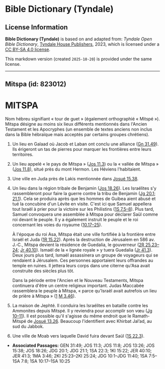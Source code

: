 # Bible Dictionary (Tyndale)

## License Information

**Bible Dictionary (Tyndale)** is based on and adapted from: _Tyndale Open Bible Dictionary_, [Tyndale House Publishers](https://tyndaleopenresources.com/), 2023, which is licensed under a [CC BY-SA 4.0 license](https://creativecommons.org/licenses/by-sa/4.0/legalcode.en).

This markdown version (created `2025-10-20`) is provided under the same license.



--------------------------------

## Mitspa (id: 823012)

MITSPA
======

Nom hébreu signifiant « tour de guet » (également orthographié « Mitspé »). Mitspa désigne au moins six lieux différents mentionnés dans l'Ancien Testament et les Apocryphes (un ensemble de textes anciens non inclus dans la Bible hébraïque mais acceptés par certains groupes chrétiens).

1. Un lieu en Galaad où Jacob et Laban ont conclu une alliance ([Gn 31\.49](https://ref.ly/Gen31:49)). Ils érigeront un tas de pierres pour marquer les frontières entre leurs territoires.
2. Un lieu appelé « le pays de Mitspa » ([Jos 11\.3](https://ref.ly/Josh11:3)) ou la « vallée de Mitspa » ([Jos 11\.8](https://ref.ly/Josh11:8)), situé près du mont Hermon. Les Héviens l'habitaient.
3. Une ville en Juda près de Lakis mentionnée dans [Josué 15\.38](https://ref.ly/Josh15:38).
4. Un lieu dans la région tribale de Benjamin ([Jos 18\.26](https://ref.ly/Josh18:26)). Les Israélites s'y rassembleront pour faire la guerre contre la tribu de Benjamin ([Jg 20\.1](https://ref.ly/Judg20:1); [21\.1](https://ref.ly/Judg21:1)). Cela se produira après que les hommes de Guibea aient abusé et tué la concubine d'un Lévite en visite. C'est ici que Samuel appellera tout Israël à prier pour la victoire sur les Philistins ([1S 7\.5–8](https://ref.ly/1Sam7:5-1Sam7:8)). Plus tard, Samuel convoquera une assemblée à Mitspa pour déclarer Saül comme roi devant le peuple. Il y a également instruit le peuple et le roi concernant les voies du royaume ([10\.17–25](https://ref.ly/1Sam10:17-1Sam10:25)).

    À l'époque du roi Asa, Mitspa était une ville fortifiée à la frontière entre Israël et Juda ([1R 15\.22](https://ref.ly/1Kgs15:22)). Après la destruction de Jérusalem en 586 av. J.‑C., Mitspa devient la résidence de Guedalia, le gouverneur ([2R 25\.23–24](https://ref.ly/2Kgs25:23-2Kgs25:24); [Jr 40\.10](https://ref.ly/Jer40:10)). Ismaël de la « lignée royale » y tuera Guedalia ([Jr 41\.3](https://ref.ly/Jer41:3)). Deux jours plus tard, Ismaël assassinera un groupe de voyageurs qui se rendaient à Jérusalem. Ces personnes apportaient leurs offrandes au temple en ruines. Il jettera leurs corps dans une citerne qu'Asa avait construite des siècles plus tôt.

    Dans la période entre l'Ancien et le Nouveau Testaments, Mitspa continuera d'être un centre religieux important. Judas Maccabée rassemblera le peuple à Mitspa, « parce qu'Israël avait autrefois un lieu de prière à Mitspa » ([1](https://ref.ly/1Macc3:46) [M 3\.46](https://ref.ly/1Macc3:46)).

5. La maison de Jephté. Il conduira les Israélites en bataille contre les Ammonites depuis Mitspé. Il y reviendra pour accomplir son vœu ([Jg 10–11](https://ref.ly/Judg10:1-Judg11:40)). Il est possible qu'il s'agisse du même endroit que le Ramath\-Mitspé de [Josué 13\.26](https://ref.ly/Josh13:26). Beaucoup l'identifient avec Khirbat Jal’ad, au sud du Jabbok.
6. Une ville de Moab vers laquelle David fuira devant Saül ([1S 22\.3](https://ref.ly/1Sam22:3)).

* **Associated Passages:** GEN 31:49; JOS 11:3; JOS 11:8; JOS 13:26; JOS 15:38; JOS 18:26; JDG 20:1; JDG 21:1; 1SA 22:3; 1KI 15:22; JER 40:10; JER 41:3; 1MA 3:46; 2KI 25:23–2KI 25:24; JDG 10:1–JDG 11:40; 1SA 7:5–1SA 7:8; 1SA 10:17–1SA 10:25

